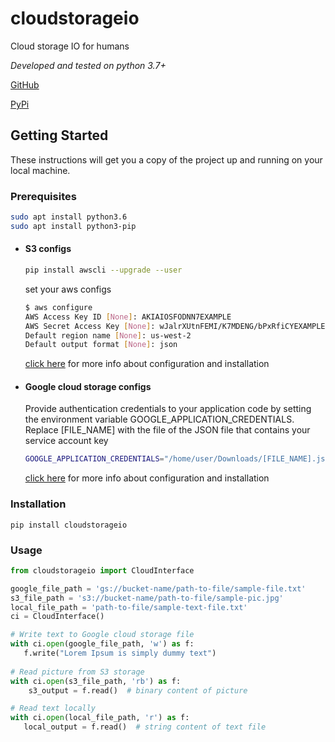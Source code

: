 # cloudstorageio
Cloud storage IO for humans

_Developed and tested on python 3.7+_

[GitHub](https://github.com/VahagnGhaz/cloudstorageio)

[PyPi](https://pypi.org/project/cloudstorageio)

## Getting Started
These instructions will get you a copy of the project up and running on your local machine.

### Prerequisites
```bash
sudo apt install python3.6
sudo apt install python3-pip
```
* #### S3 configs  
    ```bash 
    pip install awscli --upgrade --user 
    ```
    set your aws configs 
    ```bash
    $ aws configure
    AWS Access Key ID [None]: AKIAIOSFODNN7EXAMPLE
    AWS Secret Access Key [None]: wJalrXUtnFEMI/K7MDENG/bPxRfiCYEXAMPLEKEY
    Default region name [None]: us-west-2
    Default output format [None]: json
     ``` 
   [click here](https://boto3.amazonaws.com/v1/documentation/api/latest/guide/quickstart.html#installation) for more info about configuration and installation 

* #### Google cloud storage configs 
   Provide authentication credentials to your application code by setting the environment variable GOOGLE_APPLICATION_CREDENTIALS.
   Replace [FILE_NAME] with the file of the JSON file that contains your service account key
  
    ```bash 
   GOOGLE_APPLICATION_CREDENTIALS="/home/user/Downloads/[FILE_NAME].json" 
    ```
      
   [click here](https://cloud.google.com/storage/docs/reference/libraries) for more info about configuration and installation

### Installation
```
pip install cloudstorageio
```
 
### Usage 

```python
from cloudstorageio import CloudInterface

google_file_path = 'gs://bucket-name/path-to-file/sample-file.txt'
s3_file_path = 's3://bucket-name/path-to-file/sample-pic.jpg'
local_file_path = 'path-to-file/sample-text-file.txt'
ci = CloudInterface()

# Write text to Google cloud storage file 
with ci.open(google_file_path, 'w') as f:
   f.write("Lorem Ipsum is simply dummy text")
   
# Read picture from S3 storage 
with ci.open(s3_file_path, 'rb') as f:
    s3_output = f.read()  # binary content of picture 

# Read text locally 
with ci.open(local_file_path, 'r') as f:
   local_output = f.read()  # string content of text file 
 ```
